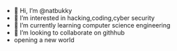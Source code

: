- 👋 Hi, I’m @natbukky
- 👀 I’m interested in hacking,coding,cyber security
- 🌱 I’m currently learning computer science engineering
- 💞️ I’m looking to collaborate on githhub
-    opening a new world 

<!---
natbukky/natbukky is a ✨ special ✨ repository because its `README.md` (this file) appears on your GitHub profile.
You can click the Preview link to take a look at your changes.
--->

